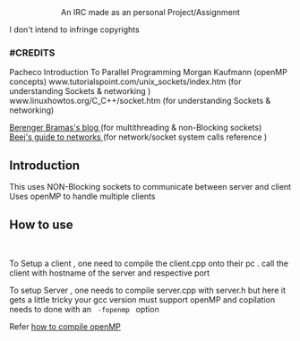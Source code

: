 <center>An IRC made as an personal Project/Assignment</center>

I don't intend to infringe copyrights 

<h3>#CREDITS</h3>
Pacheco Introduction To Parallel Programming Morgan Kaufmann (openMP concepts)
www.tutorialspoint.com/unix_sockets/index.htm (for understanding Sockets & networking )
www.linuxhowtos.org/C_C++/socket.htm (for understanding Sockets & networking)

<a href="berenger.eu/blog/">Berenger Bramas's blog </a>    (for multithreading & non-Blocking sockets) <br>
<a href="http://beej.us/guide/bgnet/output/html/singlepage/bgnet.html" > Beej's guide to networks </a> (for network/socket system calls reference )
<br>
<h2> Introduction </h2>
This uses NON-Blocking sockets to communicate between server and client 
Uses openMP to handle multiple clients
<p>
<h2>How to use</h2> <br>
</p>

To Setup a client , one need to compile the client.cpp onto their pc .
call the client with hostname of the server and respective port

To setup Server , one needs to compile server.cpp with server.h
but here it gets a little tricky 
your gcc version must support openMP and copilation needs to done with an 
<code> -fopenmp </code> option

Refer <a href="https://www.dartmouth.edu/~rc/classes/intro_openmp/compile_run.html" > how to compile openMP </a>

